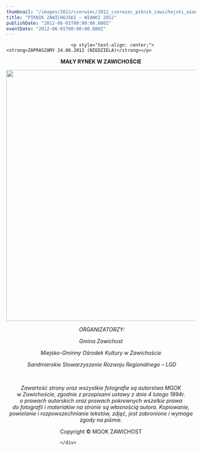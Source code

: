 ```yaml
---
thumbnail: "/images/2012/czerwiec/2012_czerwiec_piknik_zawichojski_wianki_2012_2012_06_piknik_zawichojski_wianki_2012_ulotka-do-internetu.jpg"
title: "PIKNIK ZAWICHOJSKI – WIANKI 2012"
publishDate: "2012-06-01T00:00:00.000Z"
eventDate: "2012-06-01T00:00:00.000Z"
---
```


<div class="entry-content">
							
							<p style="text-align: center;"><strong>ZAPRASZAMY 24.06.2012 (NIEDZIELA)</strong></p>
<p style="text-align: center;"><strong>MAŁY RYNEK W ZAWICHOŚCIE</strong></p>
<p style="text-align: center;"><img fetchpriority="high" decoding="async" class="aligncenter size-full wp-image-299" title="ulotka do internetu" src="/images/2012/czerwiec/2012_czerwiec_piknik_zawichojski_wianki_2012_2012_06_piknik_zawichojski_wianki_2012_ulotka-do-internetu.jpg" alt="" width="940" height="666" srcset="/images/2012/czerwiec/2012_czerwiec_piknik_zawichojski_wianki_2012_2012_06_piknik_zawichojski_wianki_2012_ulotka-do-internetu.jpg 940w, /images/2012/czerwiec/ulotka-do-internetu-300x212.jpg 300w" sizes="(max-width: 940px) 100vw, 940px"></p>
<p style="text-align: center;" align="JUSTIFY"><em>&nbsp;ORGANIZATORZY:</em></p>
<p style="text-align: center;" align="JUSTIFY"><em>Gmina Zawichost</em></p>
<p style="text-align: center;" align="JUSTIFY"><em>Miejsko-Gminny Ośrodek Kultury w Zawichoście</em></p>
<p style="text-align: center;" align="JUSTIFY"><em>&nbsp;Sandmierskie Stowarzyszenie Rozwoju Regionalnego – LGD</em></p>
<p style="text-align: center;" align="JUSTIFY">
</p><p style="text-align: center;" align="JUSTIFY">
</p><p style="text-align: center;" align="JUSTIFY">
</p><p style="text-align: center;" align="JUSTIFY">
</p><p style="text-align: center;" align="JUSTIFY"><em><br>
</em></p>
<p style="text-align: center;"><em>Zawartość strony oraz wszystkie fotografie są autorstwa MGOK<br>
w Zawichoście, zgodnie z przepisami ustawy z dnia 4 lutego 1994r.<br>
o prawach autorskich oraz prawach pokrewnych wszelkie prawa<br>
do fotografii i materiałów na stronie są własnością autora. Kopiowanie, powielanie i rozpowszechnianie tekstów, zdjęć, jest zabronione i wymaga zgody na piśmie.</em></p>
<p style="text-align: center;">Copyright © MGOK ZAWICHOST</p>
						
						</div>

